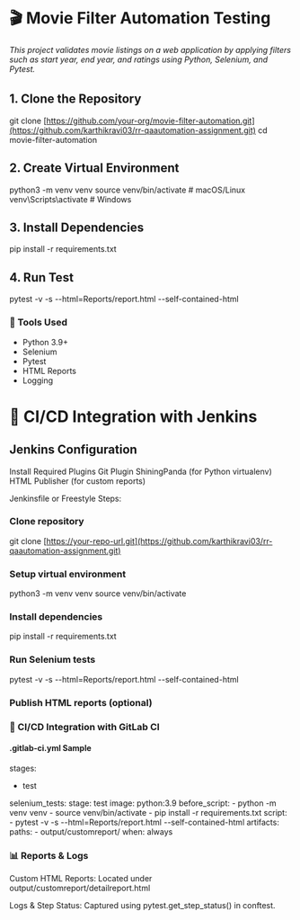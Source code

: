 # 🎬 Movie Filter Automation Testing

###### This project validates movie listings on a web application by applying filters such as start year, end year, and ratings using Python, Selenium, and Pytest.


## 1. Clone the Repository

git clone [https://github.com/your-org/movie-filter-automation.git](https://github.com/karthikravi03/rr-qaautomation-assignment.git)
cd movie-filter-automation

## 2. Create Virtual Environment

python3 -m venv venv
source venv/bin/activate  # macOS/Linux
venv\Scripts\activate     # Windows

## 3. Install Dependencies

pip install -r requirements.txt

## 4. Run Test 

pytest -v -s --html=Reports/report.html --self-contained-html

### 🧰 Tools Used

* Python 3.9+
* Selenium
* Pytest
* HTML Reports
* Logging

# 🧩 CI/CD Integration with Jenkins

## Jenkins Configuration

Install Required Plugins
Git Plugin
ShiningPanda (for Python virtualenv)
HTML Publisher (for custom reports)

Jenkinsfile or Freestyle Steps:

### Clone repository
git clone [https://your-repo-url.git](https://github.com/karthikravi03/rr-qaautomation-assignment.git)

### Setup virtual environment
python3 -m venv venv
source venv/bin/activate

### Install dependencies
pip install -r requirements.txt

### Run Selenium tests
pytest -v -s --html=Reports/report.html --self-contained-html

### Publish HTML reports (optional)


### 🧪 CI/CD Integration with GitLab CI
#### .gitlab-ci.yml Sample

stages:
  - test

selenium_tests:
  stage: test
  image: python:3.9
  before_script:
    - python -m venv venv
    - source venv/bin/activate
    - pip install -r requirements.txt
  script:
    - pytest -v -s --html=Reports/report.html --self-contained-html
  artifacts:
    paths:
      - output/customreport/
    when: always


### 📊 Reports & Logs
Custom HTML Reports: Located under output/customreport/detailreport.html

Logs & Step Status: Captured using pytest.get_step_status() in conftest.
